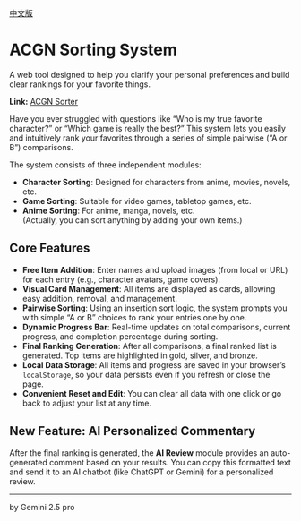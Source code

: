 [中文版](./README.md)

# ACGN Sorting System

A web tool designed to help you clarify your personal preferences and build clear rankings for your favorite things.

**Link:** [ACGN Sorter](https://elflare.github.io/ACGN-Sorter/)

Have you ever struggled with questions like “Who is my true favorite character?” or “Which game is really the best?” This system lets you easily and intuitively rank your favorites through a series of simple pairwise (“A or B”) comparisons.

The system consists of three independent modules:
- **Character Sorting**: Designed for characters from anime, movies, novels, etc.
- **Game Sorting**: Suitable for video games, tabletop games, etc.
- **Anime Sorting**: For anime, manga, novels, etc.
<br>(Actually, you can sort anything by adding your own items.)

## Core Features

- **Free Item Addition**: Enter names and upload images (from local or URL) for each entry (e.g., character avatars, game covers).
- **Visual Card Management**: All items are displayed as cards, allowing easy addition, removal, and management.
- **Pairwise Sorting**: Using an insertion sort logic, the system prompts you with simple “A or B” choices to rank your entries one by one.
- **Dynamic Progress Bar**: Real-time updates on total comparisons, current progress, and completion percentage during sorting.
- **Final Ranking Generation**: After all comparisons, a final ranked list is generated. Top items are highlighted in gold, silver, and bronze.
- **Local Data Storage**: All items and progress are saved in your browser’s `localStorage`, so your data persists even if you refresh or close the page.
- **Convenient Reset and Edit**: You can clear all data with one click or go back to adjust your list at any time.

## New Feature: AI Personalized Commentary

After the final ranking is generated, the **AI Review** module provides an auto-generated comment based on your results. You can copy this formatted text and send it to an AI chatbot (like ChatGPT or Gemini) for a personalized review.

---

by Gemini 2.5 pro